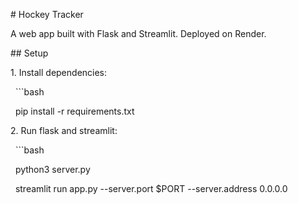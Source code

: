 \# Hockey Tracker



A web app built with Flask and Streamlit. Deployed on Render. 



\## Setup

1\. Install dependencies:

&nbsp;  ```bash

&nbsp;  pip install -r requirements.txt

2\. Run flask and streamlit:

&nbsp;  ```bash

&nbsp;  python3 server.py

&nbsp;  streamlit run app.py --server.port $PORT --server.address 0.0.0.0



